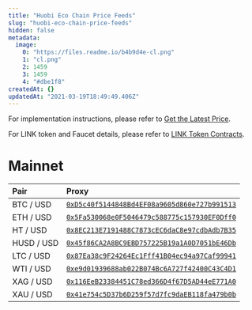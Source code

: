 ```yaml
---
title: "Huobi Eco Chain Price Feeds"
slug: "huobi-eco-chain-price-feeds"
hidden: false
metadata: 
  image: 
    0: "https://files.readme.io/b4b9d4e-cl.png"
    1: "cl.png"
    2: 1459
    3: 1459
    4: "#dbe1f8"
createdAt: {}
updatedAt: "2021-03-19T18:49:49.406Z"
---
```

For implementation instructions, please refer to [Get the Latest Price](doc:get-the-latest-price).

For LINK token and Faucet details, please refer to [LINK Token Contracts](doc:link-token-contracts).
# Mainnet

|Pair|Proxy|
|:---|:---|
|BTC / USD|<a href='https://hecoinfo.com/address/0xD5c40f5144848Bd4EF08a9605d860e727b991513' target='_blank' rel='noreferrer, noopener'>`0xD5c40f5144848Bd4EF08a9605d860e727b991513`</a>|
|ETH / USD|<a href='https://hecoinfo.com/address/0x5Fa530068e0F5046479c588775c157930EF0Dff0' target='_blank' rel='noreferrer, noopener'>`0x5Fa530068e0F5046479c588775c157930EF0Dff0`</a>|
|HT / USD|<a href='https://hecoinfo.com/address/0x8EC213E7191488C7873cEC6daC8e97cdbAdb7B35' target='_blank' rel='noreferrer, noopener'>`0x8EC213E7191488C7873cEC6daC8e97cdbAdb7B35`</a>|
|HUSD / USD|<a href='https://hecoinfo.com/address/0x45f86CA2A8BC9EBD757225B19a1A0D7051bE46Db' target='_blank' rel='noreferrer, noopener'>`0x45f86CA2A8BC9EBD757225B19a1A0D7051bE46Db`</a>|
|LTC / USD|<a href='https://hecoinfo.com/address/0x87Ea38c9F24264Ec1Fff41B04ec94a97Caf99941' target='_blank' rel='noreferrer, noopener'>`0x87Ea38c9F24264Ec1Fff41B04ec94a97Caf99941`</a>|
|WTI / USD|<a href='https://hecoinfo.com/address/0xe9d01939688ab022B074Bc6A727f42400C43C4D1' target='_blank' rel='noreferrer, noopener'>`0xe9d01939688ab022B074Bc6A727f42400C43C4D1`</a>|
|XAG / USD|<a href='https://hecoinfo.com/address/0x116EeB23384451C78ed366D4f67D5AD44eE771A0' target='_blank' rel='noreferrer, noopener'>`0x116EeB23384451C78ed366D4f67D5AD44eE771A0`</a>|
|XAU / USD|<a href='https://hecoinfo.com/address/0x41e754c5D37b6D259f57d7fc9daEB118fa479b0b' target='_blank' rel='noreferrer, noopener'>`0x41e754c5D37b6D259f57d7fc9daEB118fa479b0b`</a>|
